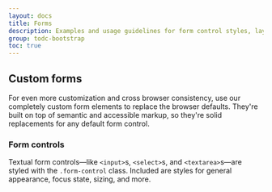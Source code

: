 ```yaml
---
layout: docs
title: Forms
description: Examples and usage guidelines for form control styles, layout options, and custom components for creating a wide variety of forms.
group: todc-bootstrap
toc: true
---
```


## Custom forms

For even more customization and cross browser consistency, use our completely custom form elements to replace the browser defaults. They're built on top of semantic and accessible markup, so they're solid replacements for any default form control.

### Form controls

Textual form controls—like `<input>`s, `<select>`s, and `<textarea>`s—are styled with the `.form-control` class. Included are styles for general appearance, focus state, sizing, and more.
